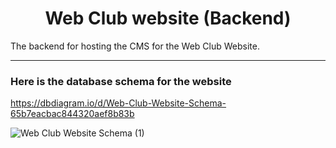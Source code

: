 <h1 align="center"> Web Club website (Backend) </h1>

The backend for hosting the CMS for the Web Club Website.

---
### Here is the database schema for the website

https://dbdiagram.io/d/Web-Club-Website-Schema-65b7eacbac844320aef8b83b

![Web Club Website Schema (1)](https://github.com/WebClub-NITK/wec-nitk-website-backend/assets/90238207/9b40768f-1eb5-434c-b8d5-951eec8cf538)
